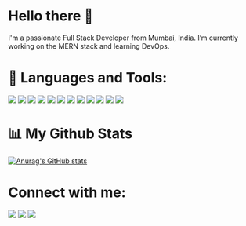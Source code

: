 <!-- ![MERN stack developer.](https://media-exp1.licdn.com/dms/image/C4D16AQH_MoR-73lKbw/profile-displaybackgroundimage-shrink_200_800/0/1640847750525?e=1647475200&v=beta&t=1aT8zeaVS6U-c5W8f4kKbR_PUEMG_amd_0283SrdkHA) -->

# Hello there 👋
I'm a passionate Full Stack Developer from Mumbai, India. 
I’m currently working on the MERN stack and learning DevOps.

# 🚀 Languages and Tools:
<img src="https://img.icons8.com/color/48/000000/html-5--v1.png"/> <img src="https://img.icons8.com/color/48/000000/css3.png"/> <img src="https://img.icons8.com/color/48/000000/javascript--v1.png"/> <img src="https://img.icons8.com/color/48/000000/react-native.png"/> <img src="https://img.icons8.com/color/48/000000/redux.png"/>  <img src="https://img.icons8.com/external-tal-revivo-green-tal-revivo/36/000000/external-vuejs-an-open-source-javascript-framework-for-building-user-interfaces-and-single-page-applications-logo-green-tal-revivo.png"/>  <img src="https://img.icons8.com/color/48/000000/nodejs.png"/> <img src="https://img.icons8.com/color/48/000000/mongodb.png"/> <img src="https://img.icons8.com/color/48/000000/firebase.png"/> <img src="https://img.icons8.com/color/48/000000/docker.png"/>  <img src="https://img.icons8.com/color/48/FFFFFF/amazon-web-services.png"/>  <img src="https://img.icons8.com/color/48/000000/git.png"/>  

# 📊 My Github Stats
[![Anurag's GitHub stats](https://github-readme-stats.vercel.app/api?username=rohank45)](https://github.com/rohank45/github-readme-stats)

# Connect with me:
[<img src="https://img.icons8.com/color/48/000000/github--v3.png"/>](https://github.com/rohank45)  [<img src="https://img.icons8.com/fluency/48/000000/linkedin.png"/>](https://www.linkedin.com/in/rohan-kurane-7729581a6/)  <img src="https://img.icons8.com/fluency/48/000000/twitter.png"/>
